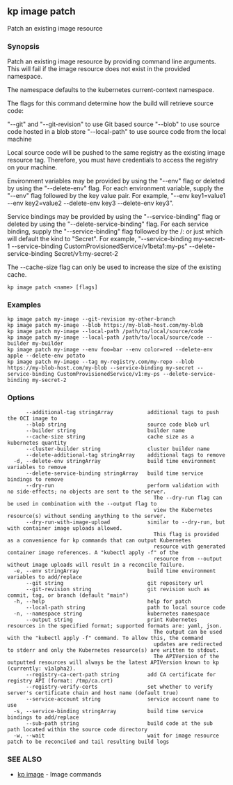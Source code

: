 ## kp image patch

Patch an existing image resource

### Synopsis

Patch an existing image resource by providing command line arguments.
This will fail if the image resource does not exist in the provided namespace.

The namespace defaults to the kubernetes current-context namespace.

The flags for this command determine how the build will retrieve source code:

  "--git" and "--git-revision" to use Git based source
  "--blob" to use source code hosted in a blob store
  "--local-path" to use source code from the local machine

Local source code will be pushed to the same registry as the existing image resource tag.
Therefore, you must have credentials to access the registry on your machine.

Environment variables may be provided by using the "--env" flag or deleted by using the "--delete-env" flag.
For each environment variable, supply the "--env" flag followed by the key value pair.
For example, "--env key1=value1 --env key2=value2 --delete-env key3 --delete-env key3".

Service bindings may be provided by using the "--service-binding" flag or deleted by using the "--delete-service-binding" flag.
For each service binding, supply the "--service-binding" flag followed by the <KIND>/<APIVERSION>:<NAME> or just <NAME> which will default the kind to "Secret".
For example, "--service-binding my-secret-1 --service-binding CustomProvisionedService/v1beta1:my-ps" --delete-service-binding Secret/v1:my-secret-2

The --cache-size flag can only be used to increase the size of the existing cache.


```
kp image patch <name> [flags]
```

### Examples

```
kp image patch my-image --git-revision my-other-branch
kp image patch my-image --blob https://my-blob-host.com/my-blob
kp image patch my-image --local-path /path/to/local/source/code
kp image patch my-image --local-path /path/to/local/source/code --builder my-builder
kp image patch my-image --env foo=bar --env color=red --delete-env apple --delete-env potato
kp image patch my-image --tag my-registry.com/my-repo --blob https://my-blob-host.com/my-blob --service-binding my-secret --service-binding CustomProvisionedService/v1:my-ps --delete-service-binding my-secret-2
```

### Options

```
      --additional-tag stringArray           additional tags to push the OCI image to
      --blob string                          source code blob url
      --builder string                       builder name
      --cache-size string                    cache size as a kubernetes quantity
      --cluster-builder string               cluster builder name
      --delete-additional-tag stringArray    additional tags to remove
  -d, --delete-env stringArray               build time environment variables to remove
      --delete-service-binding stringArray   build time service bindings to remove
      --dry-run                              perform validation with no side-effects; no objects are sent to the server.
                                               The --dry-run flag can be used in combination with the --output flag to
                                               view the Kubernetes resource(s) without sending anything to the server.
      --dry-run-with-image-upload            similar to --dry-run, but with container image uploads allowed.
                                               This flag is provided as a convenience for kp commands that can output Kubernetes
                                               resource with generated container image references. A "kubectl apply -f" of the
                                               resource from --output without image uploads will result in a reconcile failure.
  -e, --env stringArray                      build time environment variables to add/replace
      --git string                           git repository url
      --git-revision string                  git revision such as commit, tag, or branch (default "main")
  -h, --help                                 help for patch
      --local-path string                    path to local source code
  -n, --namespace string                     kubernetes namespace
      --output string                        print Kubernetes resources in the specified format; supported formats are: yaml, json.
                                               The output can be used with the "kubectl apply -f" command. To allow this, the command
                                               updates are redirected to stderr and only the Kubernetes resource(s) are written to stdout.
                                               The APIVersion of the outputted resources will always be the latest APIVersion known to kp (currently: v1alpha2).
      --registry-ca-cert-path string         add CA certificate for registry API (format: /tmp/ca.crt)
      --registry-verify-certs                set whether to verify server's certificate chain and host name (default true)
      --service-account string               service account name to use
  -s, --service-binding stringArray          build time service bindings to add/replace
      --sub-path string                      build code at the sub path located within the source code directory
  -w, --wait                                 wait for image resource patch to be reconciled and tail resulting build logs
```

### SEE ALSO

* [kp image](kp_image.md)	 - Image commands

